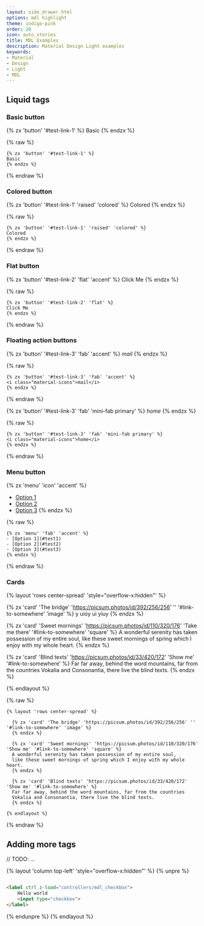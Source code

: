 ```yaml
---
layout: side_drawer.html
options: mdl highlight
theme: indigo-pink
order: 20
icon: auto_stories
title: MDL Examples
description: Material Design Light examples
keywords:
- Material
- Design
- Light
- MDL
---
```


## Liquid tags


### Basic button

{% zx 'button' '#test-link-1' %}
Basic
{% endzx %}

{% raw %}
```liquid
{% zx 'button' '#test-link-1' %}
Basic
{% endzx %}
```
{% endraw %}


### Colored button

{% zx 'button' '#test-link-1' 'raised' 'colored' %}
Colored
{% endzx %}

{% raw %}
```liquid
{% zx 'button' '#test-link-1' 'raised' 'colored' %}
Colored
{% endzx %}
```
{% endraw %}


### Flat button

{% zx 'button' '#test-link-2' 'flat' 'accent' %}
Click Me
{% endzx %}

{% raw %}
```liquid
{% zx 'button' '#test-link-2' 'flat' %}
Click Me
{% endzx %}
```
{% endraw %}

### Floating action buttons

{% zx 'button' '#test-link-3' 'fab' 'accent' %}
<i class="material-icons">mail</i>
{% endzx %}

{% raw %}
```liquid
{% zx 'button' '#test-link-3' 'fab' 'accent' %}
<i class="material-icons">mail</i>
{% endzx %}
```
{% endraw %}

{% zx 'button' '#test-link-3' 'fab' 'mini-fab primary' %}
<i class="material-icons">home</i>
{% endzx %}

{% raw %}
```liquid
{% zx 'button' '#test-link-3' 'fab' 'mini-fab primary' %}
<i class="material-icons">home</i>
{% endzx %}
```
{% endraw %}


### Menu button

{% zx 'menu' 'icon' 'accent' %}
- [Option 1](#test1)
- [Option 2](#test2)
- [Option 3](#test3)
{% endzx %}

{% raw %}
```liquid
{% zx 'menu' 'fab' 'accent' %}
- [Option 1](#test1)
- [Option 2](#test2)
- [Option 3](#test3)
{% endzx %}
```
{% endraw %}


### Cards


{% layout 'rows center-spread' 'style="overflow-x:hidden"' %}

  {% zx 'card' 'The bridge' 'https://picsum.photos/id/392/256/256' '' '#link-to-somewhere' 'image' %}
  y uioy ui yiuy 
  {% endzx %}
    
  {% zx 'card' 'Sweet mornings' 'https://picsum.photos/id/110/320/176' 'Take me there' '#link-to-somewhere' 'square' %}
  A wonderful serenity has taken possession of my entire soul,
  like these sweet mornings of spring which I enjoy with my whole heart.
  {% endzx %}
  
  {% zx 'card' 'Blind texts' 'https://picsum.photos/id/33/420/172' 'Show me' '#link-to-somewhere' %}
  Far far away, behind the word mountains, far from the countries
  Vokalia and Consonantia, there live the blind texts. 
  {% endzx %}

{% endlayout %}

{% raw %}
```liquid
{% layout 'rows center-spread' %}

  {% zx 'card' 'The bridge' 'https://picsum.photos/id/392/256/256' '' '#link-to-somewhere' 'image' %}
  {% endzx %}

  {% zx 'card' 'Sweet mornings' 'https://picsum.photos/id/110/320/176' 'Show me' '#link-to-somewhere' 'square' %}
  A wonderful serenity has taken possession of my entire soul,
  like these sweet mornings of spring which I enjoy with my whole heart.
  {% endzx %}
  
  {% zx 'card' 'Blind texts' 'https://picsum.photos/id/33/420/172' 'Show me' '#link-to-somewhere' %}
  Far far away, behind the word mountains, far from the countries
  Vokalia and Consonantia, there live the blind texts. 
  {% endzx %}

{% endlayout %}
```
{% endraw %}


## Adding more tags


// TODO: ...


{% layout 'column top-left' 'style="overflow-x:hidden"' %}
{% unpre %}
```html

<label ctrl z-load="controllers/mdl_checkbox">
    Hello world
    <input type="checkbox">
</label>

```
{% endunpre %}
{% endlayout %}

